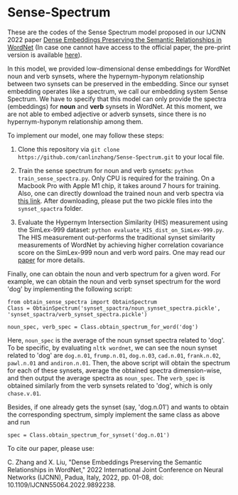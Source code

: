 # Sense-Spectrum
These are the codes of the Sense Spectrum model proposed in our IJCNN 2022 paper [Dense Embeddings Preserving the Semantic Relationships in WordNet](https://ieeexplore.ieee.org/abstract/document/9892238) (In case one cannot have access to the official paper, the pre-print version is available [here](https://arxiv.org/pdf/2004.10863.pdf)).

In this model, we provided low-dimensional dense embeddings for WordNet noun and verb synsets, where the hypernym-hyponym relationship between two synsets can be preserved in the embedding. Since our synset embedding operates like a spectrum, we call our embedding system Sense Spectrum. We have to specify that this model can only provide the spectra (embeddings) for **noun** and **verb** synsets in WordNet. At this moment, we are not able to embed adjective or adverb synsets, since there is no hypernym-hyponym relationship among them.

To implement our model, one may follow these steps:

1. Clone this repository via `git clone https://github.com/canlinzhang/Sense-Spectrum.git` to your local file.

2. Train the sense spectrum for noun and verb synsets: `python train_sense_spectra.py`. Only CPU is required for the training. On a Macbook Pro with Apple M1 chip, it takes around 7 hours for training. Also, one can directly download the trained noun and verb spectra via [this link](https://drive.google.com/drive/folders/17FwCkN1YU-Peig3sqBG9FuU4HB9sT538). After downloading, please put the two pickle files into the `synset_spactra` folder.

3. Evaluate the Hypernym Intersection Similarity (HIS) measurement using the SimLex-999 dataset: `python evaluate_HIS_dist_on_SimLex-999.py`. The HIS measurement out-performs the traditional synset similarity measurements of WordNet by achieving higher correlation covariance score on the SimLex-999 noun and verb word pairs. One may read our [paper](https://arxiv.org/pdf/2004.10863.pdf) for more details.

Finally, one can obtain the noun and verb spectrum for a given word. For example, we can obtain the noun and verb synset spectrum for the word 'dog' by implementing the following script:
```
from obtain_sense_spectra import ObtainSpectrum
Class = ObtainSpectrum('synset_spactra/noun_synset_spectra.pickle', 'synset_spactra/verb_synset_spectra.pickle')

noun_spec, verb_spec = Class.obtain_spectrum_for_word('dog')
```

Here, `noun_spec` is the average of the noun synset spectra related to 'dog'. To be specific, by evaluating `nltk wordnet`, we can see the noun synset related to 'dog' are `dog.n.01`, `frump.n.01`, `dog.n.03`, `cad.n.01`, `frank.n.02`, `pawl.n.01` and `andiron.n.01`. Then, the above script will obtain the spectrum for each of these synsets, average the obtained spectra dimension-wise, and then output the average spectra as `noun_spec`. The `verb_spec` is obtained similarly from the verb synsets related to 'dog', which is only `chase.v.01`.

Besides, if one already gets the synset (say, 'dog.n.01') and wants to obtain the corresponding spectrum, simply implement the same class as above and run
```
spec = Class.obtain_spectrum_for_synset('dog.n.01')
```

To cite our paper, please use:

C. Zhang and X. Liu, "Dense Embeddings Preserving the Semantic Relationships in WordNet," 2022 International Joint Conference on Neural Networks (IJCNN), Padua, Italy, 2022, pp. 01-08, doi: 10.1109/IJCNN55064.2022.9892238.
